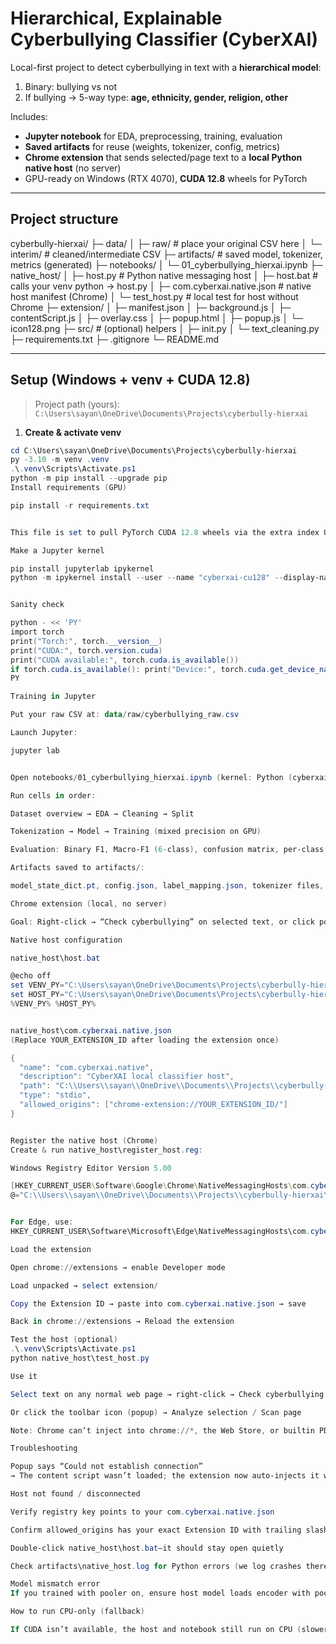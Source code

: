 # Hierarchical, Explainable Cyberbullying Classifier (CyberXAI)

Local-first project to detect cyberbullying in text with a **hierarchical model**:
1) Binary: bullying vs not  
2) If bullying → 5-way type: **age, ethnicity, gender, religion, other**

Includes:
- **Jupyter notebook** for EDA, preprocessing, training, evaluation
- **Saved artifacts** for reuse (weights, tokenizer, config, metrics)
- **Chrome extension** that sends selected/page text to a **local Python native host** (no server)
- GPU-ready on Windows (RTX 4070), **CUDA 12.8** wheels for PyTorch

---

## Project structure

cyberbully-hierxai/
├─ data/
│ ├─ raw/ # place your original CSV here
│ └─ interim/ # cleaned/intermediate CSV
├─ artifacts/ # saved model, tokenizer, metrics (generated)
├─ notebooks/
│ └─ 01_cyberbullying_hierxai.ipynb
├─ native_host/
│ ├─ host.py # Python native messaging host
│ ├─ host.bat # calls your venv python -> host.py
│ ├─ com.cyberxai.native.json # native host manifest (Chrome)
│ └─ test_host.py # local test for host without Chrome
├─ extension/
│ ├─ manifest.json
│ ├─ background.js
│ ├─ contentScript.js
│ ├─ overlay.css
│ ├─ popup.html
│ ├─ popup.js
│ └─ icon128.png
├─ src/ # (optional) helpers
│ ├─ init.py
│ └─ text_cleaning.py
├─ requirements.txt
├─ .gitignore
└─ README.md


---

## Setup (Windows + venv + CUDA 12.8)

> Project path (yours):  
> `C:\Users\sayan\OneDrive\Documents\Projects\cyberbully-hierxai`

1) **Create & activate venv**
```powershell
cd C:\Users\sayan\OneDrive\Documents\Projects\cyberbully-hierxai
py -3.10 -m venv .venv
.\.venv\Scripts\Activate.ps1
python -m pip install --upgrade pip
Install requirements (GPU)

pip install -r requirements.txt


This file is set to pull PyTorch CUDA 12.8 wheels via the extra index URL.

Make a Jupyter kernel

pip install jupyterlab ipykernel
python -m ipykernel install --user --name "cyberxai-cu128" --display-name "Python (cyberxai-cu128)"


Sanity check

python - << 'PY'
import torch
print("Torch:", torch.__version__)
print("CUDA:", torch.version.cuda)
print("CUDA available:", torch.cuda.is_available())
if torch.cuda.is_available(): print("Device:", torch.cuda.get_device_name(0))
PY

Training in Jupyter

Put your raw CSV at: data/raw/cyberbullying_raw.csv

Launch Jupyter:

jupyter lab


Open notebooks/01_cyberbullying_hierxai.ipynb (kernel: Python (cyberxai-cu128)).

Run cells in order:

Dataset overview → EDA → Cleaning → Split

Tokenization → Model → Training (mixed precision on GPU)

Evaluation: Binary F1, Macro-F1 (6-class), confusion matrix, per-class F1

Artifacts saved to artifacts/:

model_state_dict.pt, config.json, label_mapping.json, tokenizer files, metrics.json

Chrome extension (local, no server)

Goal: Right-click → “Check cyberbullying” on selected text, or click popup → “Scan page”.

Native host configuration

native_host\host.bat

@echo off
set VENV_PY="C:\Users\sayan\OneDrive\Documents\Projects\cyberbully-hierxai\.venv\Scripts\python.exe"
set HOST_PY="C:\Users\sayan\OneDrive\Documents\Projects\cyberbully-hierxai\native_host\host.py"
%VENV_PY% %HOST_PY%


native_host\com.cyberxai.native.json
(Replace YOUR_EXTENSION_ID after loading the extension once)

{
  "name": "com.cyberxai.native",
  "description": "CyberXAI local classifier host",
  "path": "C:\\Users\\sayan\\OneDrive\\Documents\\Projects\\cyberbully-hierxai\\native_host\\host.bat",
  "type": "stdio",
  "allowed_origins": ["chrome-extension://YOUR_EXTENSION_ID/"]
}


Register the native host (Chrome)
Create & run native_host\register_host.reg:

Windows Registry Editor Version 5.00

[HKEY_CURRENT_USER\Software\Google\Chrome\NativeMessagingHosts\com.cyberxai.native]
@="C:\\Users\\sayan\\OneDrive\\Documents\\Projects\\cyberbully-hierxai\\native_host\\com.cyberxai.native.json"


For Edge, use:
HKEY_CURRENT_USER\Software\Microsoft\Edge\NativeMessagingHosts\com.cyberxai.native

Load the extension

Open chrome://extensions → enable Developer mode

Load unpacked → select extension/

Copy the Extension ID → paste into com.cyberxai.native.json → save

Back in chrome://extensions → Reload the extension

Test the host (optional)
.\.venv\Scripts\Activate.ps1
python native_host\test_host.py

Use it

Select text on any normal web page → right-click → Check cyberbullying

Or click the toolbar icon (popup) → Analyze selection / Scan page

Note: Chrome can’t inject into chrome://*, the Web Store, or builtin PDF viewer; use selection on regular pages.

Troubleshooting

Popup says “Could not establish connection”
→ The content script wasn’t loaded; the extension now auto-injects it when needed. Reload the page and try again.

Host not found / disconnected

Verify registry key points to your com.cyberxai.native.json

Confirm allowed_origins has your exact Extension ID with trailing slash

Double-click native_host\host.bat—it should stay open quietly

Check artifacts\native_host.log for Python errors (we log crashes there)

Model mismatch error
If you trained with pooler on, ensure host model loads encoder with pooler and use strict=False on load_state_dict.

How to run CPU-only (fallback)

If CUDA isn’t available, the host and notebook still run on CPU (slower). Nothing else changes.
